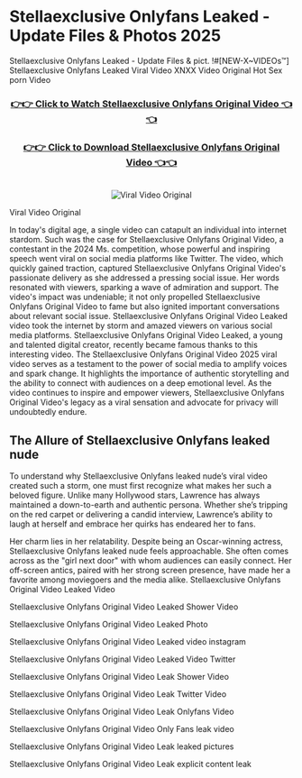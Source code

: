 # Stellaexclusive Onlyfans Leaked - Update Files & Photos 2025

Stellaexclusive Onlyfans Leaked - Update Files & pict. !#[NEW-X~VIDEOs™] Stellaexclusive Onlyfans Leaked Viral Video XNXX Video Original Hot Sex porn Video
<br>
<div align="center">
<h3><a href="https://links2leaks.com/stellaexclusive" rel="nofollow">👉👉 Click to Watch Stellaexclusive Onlyfans Original Video 👈👈</a></h3>
<h3><a href="https://links2leaks.com/stellaexclusive" rel="nofollow">👉👉 Click to Download Stellaexclusive Onlyfans Original Video 👈👈</a></h3>
<br>
<a href="https://links2leaks.com/stellaexclusive" rel="nofollow"><img src="https://i.ibb.co/Gkj2r4b/banner.png" alt="Viral Video Original" style="max-width: 100%; display: inline-block;" data-target="animated-image.originalImage"></a>
</div>

Viral Video Original

In today's digital age, a single video can catapult an individual into internet stardom. Such was the case for Stellaexclusive Onlyfans Original Video, a contestant in the 2024 Ms. competition, whose powerful and inspiring speech went viral on social media platforms like Twitter.
The video, which quickly gained traction, captured Stellaexclusive Onlyfans Original Video's passionate delivery as she addressed a pressing social issue. Her words resonated with viewers, sparking a wave of admiration and support. The video's impact was undeniable; it not only propelled Stellaexclusive Onlyfans Original Video to fame but also ignited important conversations about relevant social issue.
Stellaexclusive Onlyfans Original Video Leaked video took the internet by storm and amazed viewers on various social media platforms. Stellaexclusive Onlyfans Original Video Leaked, a young and talented digital creator, recently became famous thanks to this interesting video.
The Stellaexclusive Onlyfans Original Video 2025 viral video serves as a testament to the power of social media to amplify voices and spark change. It highlights the importance of authentic storytelling and the ability to connect with audiences on a deep emotional level. As the video continues to inspire and empower viewers, Stellaexclusive Onlyfans Original Video's legacy as a viral sensation and advocate for privacy will undoubtedly endure.

<h2>The Allure of Stellaexclusive Onlyfans leaked nude</h2>


To understand why Stellaexclusive Onlyfans leaked nude’s viral video created such a storm, one must first recognize what makes her such a beloved figure. Unlike many Hollywood stars, Lawrence has always maintained a down-to-earth and authentic persona. Whether she’s tripping on the red carpet or delivering a candid interview, Lawrence’s ability to laugh at herself and embrace her quirks has endeared her to fans.

Her charm lies in her relatability. Despite being an Oscar-winning actress, Stellaexclusive Onlyfans leaked nude feels approachable. She often comes across as the "girl next door" with whom audiences can easily connect. Her off-screen antics, paired with her strong screen presence, have made her a favorite among moviegoers and the media alike.
Stellaexclusive Onlyfans Original Video Leaked Video

Stellaexclusive Onlyfans Original Video Leaked Shower Video

Stellaexclusive Onlyfans Original Video Leaked Photo

Stellaexclusive Onlyfans Original Video Leaked video instagram

Stellaexclusive Onlyfans Original Video Leaked Video Twitter

Stellaexclusive Onlyfans Original Video Leak Shower Video

Stellaexclusive Onlyfans Original Video Leak Twitter Video

Stellaexclusive Onlyfans Original Video Leak Onlyfans Video

Stellaexclusive Onlyfans Original Video Only Fans leak video

Stellaexclusive Onlyfans Original Video Leak leaked pictures

Stellaexclusive Onlyfans Original Video Leak explicit content leak